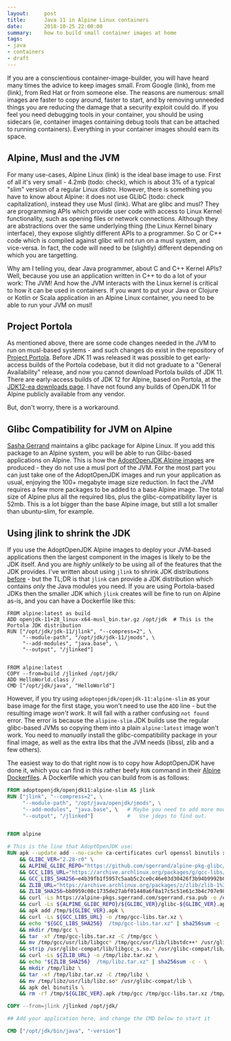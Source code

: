 ```yaml
---
layout:     post
title:      Java 11 in Alpine Linux containers
date:       2018-10-25 22:00:00
summary:    how to build small container images at home
tags:
- java
- containers
- draft
---
```


If you are a conscientious container-image-builder, you will have heard many times the advice to keep images small. From Google (link), from me (link), from Red Hat or from someone else.  The reasons are numerous: small images are faster to copy around, faster to start, and by removing unneeded things you are reducing the damage that a security exploit could do. If you feel you need debugging tools in your container, you should be using sidecars (ie, container images containing debug tools that can be attached to running containers). Everything in your container images should earn its space.

## Alpine, Musl and the JVM

For many use-cases, Alpine Linux (link) is the ideal base image to use. First of all it's very small - 4.2mb (todo: check), which is about 3% of a typical "slim" version of a regular Linux distro. However, there is something you have to know about Alpine: it does not use GLibC (todo: check capitalization), instead they use Musl (link). What are glibc and musl? They are programming APIs which provide user code with access to Linux Kernel functionality, such as opening files or network connections. Although they are abstractions over the same underlying thing (the Linux Kernel binary interface), they expose slightly different APIs to a programmer. So C or C++ code which is compiled against glibc will not run on a musl system, and vice-versa. In fact, the code will need to be (slightly) different depending on which you are targetting.

Why am I telling you, dear Java programmer, about C and C++ Kernel APIs?  Well, because you use an application written in C++ to do a lot of your work: The JVM!  And how the JVM interacts with the Linux kernel is critical to how it can be used in containers.  If you want to put your Java or Clojure or Kotlin or Scala application in an Alpine Linux container, you need to be able to run your JVM on musl!

## Project Portola

As mentioned above, there are some code changes needed in the JVM to run on musl-based systems - and such changes do exist in the repository of [Project Portola](https://openjdk.java.net/projects/portola/).  Before JDK 11 was released it was possible to get early-access builds of the Portola codebase, but it did not graduate to a "General Availability" release, and now you cannot download Portola builds of JDK 11. There are early-access builds of JDK 12 for Alpine, based on Portola, at the [JDK12-ea downloads page](http://jdk.java.net/12/).  I have not found any builds of OpenJDK 11 for Alpine publicly available from any vendor.

But, don't worry, there is a workaround.

## Glibc Compatibility for JVM on Alpine

[Sasha Gerrand](https://github.com/sgerrand) maintains a glibc package for Alpine Linux. If you add this package to an Alpine system, you will be able to run Glibc-based applications on Alpine.  This is how the [AdoptOpenJDK Alpine images](https://github.com/AdoptOpenJDK/openjdk-docker#supported-builds-and-build-types) are produced - they do not use a musl port of the JVM.  For the most part you can just take one of the AdoptOpenJDK images and run your application as usual, enjoying the 100+ megabyte image size reduction.  In fact the JVM requires a few more packages to be added to a base Alpine image. The total size of Alpine plus all the required libs, plus the glibc-compatibility layer is 52mb. This is a lot bigger than the base Alpine image, but still a lot smaller than ubuntu-slim, for example.

## Using jlink to shrink the JDK

If you use the AdoptOpenJDK Alpine images to deploy your JVM-based applications then the largest component in the images is likely to be the JDK itself. And you are _highly unlikely_ to be using all of the features that the JDK provides.  I've written about using `jlink` to shrink JDK distributions [before](todo:link) - but the TL;DR is that `jlink` can provide a JDK distribution which contains _only_ the Java modules you need. If you are using Portola-based JDKs then the smaller JDK which `jlink` creates will be fine to run on Alpine as-is, and you can have a Dockerfile like this:

```
FROM alpine:latest as build
ADD openjdk-11+28_linux-x64-musl_bin.tar.gz /opt/jdk  # This is the Portola JDK distribution
RUN ["/opt/jdk/jdk-11/jlink", "--compress=2", \
     "--module-path", "/opt/jdk/jdk-11/jmods", \
     "--add-modules", "java.base", \
     "--output", "/jlinked"]


FROM alpine:latest
COPY --from=build /jlinked /opt/jdk/
ADD HelloWorld.class /
CMD ["/opt/jdk/java", "HelloWorld"]
```

However, if you try using `adoptopenjdk/openjdk-11:alpine-slim` as your base image for the first stage, you won't need to use the `ADD` line - but the resulting image _won't work_.  It will fail with a rather confusing `not found` error. The error is because the `alipine-slim` JDK builds use the regular glibc-based JVMs so copying them into a plain `alpine:latest` image won't work.  You need to _manually_ install the glibc-compatibility package in your final image, as well as the extra libs that the JVM needs (libssl, zlib and a few others).

The easiest way to do that right now is to copy how AdoptOpenJDK have done it, which you can find in this rather beefy `RUN` command in their [Alpine Dockerfiles](https://github.com/AdoptOpenJDK/openjdk-docker/blob/2baf4481c1a3a70f47a8aae074ec9a4027945638/11/jdk/alpine/Dockerfile.hotspot.releases.slim#L24-L46).  A Dockerfile which you can build from is as follows:

```Dockerfile
FROM adoptopenjdk/openjdk11:alpine-slim AS jlink
RUN ["jlink", "--compress=2", \
     "--module-path", "/opt/java/openjdk/jmods", \
     "--add-modules", "java.base", \   # Maybe you need to add more modules here?
     "--output", "/jlinked"]           #   Use jdeps to find out.


FROM alpine

# This is the line that AdoptOpenJDK use:
RUN apk --update add --no-cache ca-certificates curl openssl binutils xz \
    && GLIBC_VER="2.28-r0" \
    && ALPINE_GLIBC_REPO="https://github.com/sgerrand/alpine-pkg-glibc/releases/download" \
    && GCC_LIBS_URL="https://archive.archlinux.org/packages/g/gcc-libs/gcc-libs-8.2.1%2B20180831-1-x86_64.pkg.tar.xz" \
    && GCC_LIBS_SHA256=e4b39fb1f5957c5aab5c2ce0c46e03d30426f3b94b9992b009d417ff2d56af4d \
    && ZLIB_URL="https://archive.archlinux.org/packages/z/zlib/zlib-1%3A1.2.9-1-x86_64.pkg.tar.xz" \
    && ZLIB_SHA256=bb0959c08c1735de27abf01440a6f8a17c5c51e61c3b4c707e988c906d3b7f67 \
    && curl -Ls https://alpine-pkgs.sgerrand.com/sgerrand.rsa.pub -o /etc/apk/keys/sgerrand.rsa.pub \
    && curl -Ls ${ALPINE_GLIBC_REPO}/${GLIBC_VER}/glibc-${GLIBC_VER}.apk > /tmp/${GLIBC_VER}.apk \
    && apk add /tmp/${GLIBC_VER}.apk \
    && curl -Ls ${GCC_LIBS_URL} -o /tmp/gcc-libs.tar.xz \
    && echo "${GCC_LIBS_SHA256}  /tmp/gcc-libs.tar.xz" | sha256sum -c - \
    && mkdir /tmp/gcc \
    && tar -xf /tmp/gcc-libs.tar.xz -C /tmp/gcc \
    && mv /tmp/gcc/usr/lib/libgcc* /tmp/gcc/usr/lib/libstdc++* /usr/glibc-compat/lib \
    && strip /usr/glibc-compat/lib/libgcc_s.so.* /usr/glibc-compat/lib/libstdc++.so* \
    && curl -Ls ${ZLIB_URL} -o /tmp/libz.tar.xz \
    && echo "${ZLIB_SHA256}  /tmp/libz.tar.xz" | sha256sum -c - \
    && mkdir /tmp/libz \
    && tar -xf /tmp/libz.tar.xz -C /tmp/libz \
    && mv /tmp/libz/usr/lib/libz.so* /usr/glibc-compat/lib \
    && apk del binutils \
    && rm -rf /tmp/${GLIBC_VER}.apk /tmp/gcc /tmp/gcc-libs.tar.xz /tmp/libz /tmp/libz.tar.xz /var/cache/apk/*

COPY --from=jlink /jlinked /opt/jdk/

## Add your application here, and change the CMD below to start it

CMD ["/opt/jdk/bin/java", "-version"]
```
